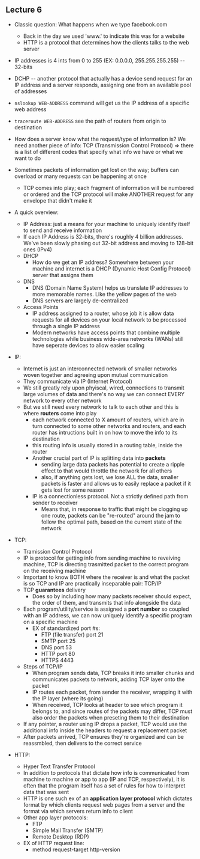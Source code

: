 ## Lecture 6
- Classic question: What happens when we type facebook.com
    - Back in the day we used 'www.' to indicate this was for a website
    - HTTP is a protocol that determines how the clients talks to the web server
- IP addresses is 4 ints from 0 to 255 (EX: 0.0.0.0, 255.255.255.255) -- 32-bits
- DCHP -- another protocol that actually has a device send request for an IP address and a server responds, assigning one from an available pool of addresses
- `nslookup WEB-ADDRESS` command will get us the IP address of a specific web address
- `traceroute WEB-ADDRESS` see the path of routers from origin to destination
- How does a server know what the request/type of information is? We need another piece of info: TCP (Transmission Control Protocol) => there is a list of different codes that specify what info we have or what we want to do
- Sometimes packets of information get lost on the way; buffers can overload or many requests can be happening at once
    - TCP comes into play; each fragment of information will be numbered or ordered and the TCP protocol will make ANOTHER request for any envelope that didn't make it

- A quick overview:
    - IP Address: just a means for your machine to uniquely identify itself to send and receive information
    - If each IP Address is 32-bits, there's roughly 4 billion addresses. We've been slowly phasing out 32-bit address and moving to 128-bit ones (IPv4)
    - DHCP
        - How do we get an IP address? Somewhere between your machine and internet is a DHCP (Dynamic Host Config Protocol) server that assigns them
    - DNS
        - DNS (Domain Name System) helps us translate IP addresses to more memorable names. Like the yellow pages of the web
        - DNS servers are largely de-centralized
    - Access Points
        - IP address assigned to a router, whose job it is allow data requests for all devices on your local network to be processed through a single IP address
        - Modern networks have access points that combine multiple technologies while business wide-area networks (WANs) still have seperate devices to allow easier scaling
- IP:
    - Internet is just an interconnected network of smaller networks woven together and agreeing upon mutual communication
    - They communicate via IP (Internet Protocol)
    - We still greatly rely upon phyiscal, wired, connections to transmit large volumes of data and there's no way we can connect EVERY network to every other network
    - But we still need every network to talk to each other and this is where **routers** come into play
        - each network connected to X amount of routers, which are in turn connected to some other networks and routers, and each router has intructions built in on how to move the info to its destination
        - this routing info is usually stored in a routing table, inside the router
        - Another crucial part of IP is splitting data into **packets**
            - sending large data packets has potential to create a ripple effect to that would throttle the network for all others
            - also, if anything gets lost, we lose ALL the data, smaller packets is faster and allows us to easily replace a packet if it gets lost for some reason
        - IP is a connectionless protocol. Not a strictly defined path from sender to receiver
            - Means that, in response to traffic that might be clogging up one route, packets can be "re-routed" around the jam to follow the optimal path, based on the current state of the network
- TCP: 
    - Tramission Control Protocol
    - IP is protocol for getting info from sending machine to reveiving machine, TCP is directing trasmitted packet to the correct program on the receiving machine
    - Important to know BOTH where the receiver is and what the packet is so TCP and IP are practically inseparable pair: TCP/IP
    - TCP **guarantees** delivery
        - Does so by including how many packets receiver should expect, the order of them, and transmits that info alongside the data
    - Each program/utility/service is assigned a **port number** so coupled with an IP address, we can now uniquely identify a specific program on a specific machine
        - EX of standardized port #s: 
            - FTP (file transfer) port 21
            - SMTP port 25
            - DNS port 53
            - HTTP port 80
            - HTTPS 4443
    - Steps of TCP/IP
        - When program sends data, TCP breaks it into smaller chunks and communicates packets to network, adding TCP layer onto the packet
        - IP routes each packet, from sender the receiver, wrapping it with the IP layer (where its going)
        - When received, TCP looks at header to see which program it belongs to, and since routes of the packets may differ, TCP must also order the packets when preseting them to their destination
    - If any pointer, a router using IP drops a packet, TCP would use the additional info inside the headers to request a replacement packet
    - After packets arrived, TCP ensures they're organized and can be reassmbled, then delivers to the correct service
- HTTP: 
    - Hyper Text Transfer Protocol
    - In addition to protocols that dictate how info is communicated from machine to machine or app to app (IP and TCP, respectively), it is often that the program itself has a set of rules for how to interpret data that was sent
    - HTTP is one such ex of an **application layer protocol** which dictates format by which clients request web pages from a server and the format via which servers return info to client
    - Other app layer protocols:
        - FTP
        - Simple Mail Transfer (SMTP)
        - Remote Desktop (RDP)
    - EX of HTTP request line:
        - method request-target http-version